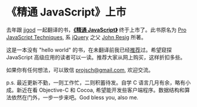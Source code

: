 # 《精通 JavaScript》上市

去年跟 [jjgod][0] 一起翻译的书，**[《精通 JavaScript》][1]** 终于上市了。此书原名为 [Pro JavaScript Techniques][2], 系 [jQuery][3] 之父 [John Resig][4] 所著。

这是一本没有 "hello world" 的书，在未翻译前我已经[推荐][5]过。希望窥探 JavaScript 高级应用的读者可以一读。推荐大家从网上购买，这样折扣多些。

如果你有任何想法，可以致信 projsch@gmail.com, 欢迎交流。

p.s. 最近更新不勤，一则工作忙，二则积蓄待发。自学 C 语言几月有余，略有小成。新近在看 Objective-C 和 Cocoa, 希望能开发些客户端程序。数据结构和算法依然在门外，一步一步来吧。God bless you, also me.

[0]: http://blog.jjgod.org
[1]: http://realazy.com/jspro
[2]: http://jspro.org/
[3]: http://jquery.com
[4]: http://ejohn.org
[5]: /posts/2007-01-03-pro-javascript-techniques-review.html
